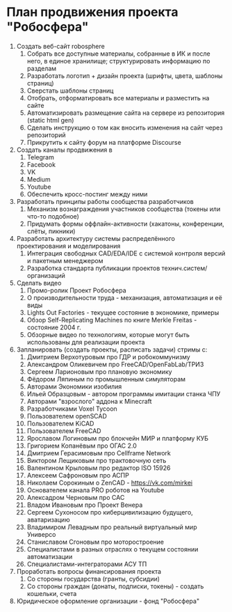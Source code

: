 # План продвижения проекта "Робосфера"

1. Создать веб-сайт robosphere
	1. Собрать все доступные материалы, собранные в ИК и после него, в единое хранилище; структурировать информацию по разделам
	2. Разработать логотип + дизайн проекта (шрифты, цвета, шаблоны страниц)
	3. Сверстать шаблоны страниц
	4. Отобрать, отформатировать все материалы и разместить на сайте
	5. Автоматизировать размещение сайта на сервере из репозитория (static html gen)
	6. Сделать инструкцию о том как вносить изменения на сайт через репозиторий
	7. Прикрутить к сайту форум на платформе Discourse
2. Создать каналы продвижения в
	1. Telegram
	2. Facebook
	3. VK
	4. Medium
	5. Youtube
	6. Обеспечить кросс-постинг между ними
3. Разработать принципы работы сообщества разработчиков
	1. Механизм вознаграждения участников сообщества (токены или что-то подобное)
	2. Придумать формы оффлайн-активности (хакатоны, конференции, слёты, пикники)
4. Разработать архитектуру системы распределённого проектирования и моделирования
	1. Интеграция свободных CAD/EDA/IDE с системой контроля версий и пакетным менеджером
	2. Разработка стандарта публикации проектов технич.систем/организаций
5. Сделать видео
	1. Промо-ролик Проект Робосфера
	2. О производительности труда - механизация, автоматизация и её виды
	3. Lights Out Factories - текущее состояние в экономике, примеры
	4. Обзор Self-Replicating Machines по книге Merkle Freitas - состояние 2004 г.
	5. Обзорные видео по технологиям, которые могут быть использованы для реализации проекта
6. Запланировать (создать проекты, расписать задачи) стримы с:
	1. Дмитрием Верхотуровым про ГДР и робокоммунизму
	2. Александром Оликевичем про FreeCAD/OpenFabLab/ТРИЗ
	3. Сергеем Ларионовым про плановую экономику
	4. Фёдором Ляпиным по промышленным симуляторам
	5. Авторами Экономики изобилия
	6. Ильей Образцовым - автором программы имитации станка ЧПУ
	7. Авторами "взрослого" аддона к Minecraft
	8. Разработчиками Voxel Tycoon
	9. Пользователем openSCAD
	10. Пользователем KiCAD
	11. Пользователем FreeCAD
	12. Ярославом Логиновым про блокчейн МИР и платформу КУБ
	13. Григорием Копанёвым про ОГАС 2.0
	14. Дмитрием Герасимовым про Cellframe Network
	15. Виктором Лещиковым про трактовочную сеть
	16. Валентином Крыловым про редактор ISO 15926
	17. Алексеем Сафроновым про АСПР
	18. Николаем Сорокиным о ZenCAD - https://vk.com/mirkei
	19. Основателем канала PRO роботов на Youtube
	20. Алексадром Черновым про САС
	21. Владом Ивановым про Проект Венера
	22. Сергеем Сухоносом про киберцивилизацию будущего, аватаризацию
	23. Владимиром Левадным про реальный виртуальный мир Универсо
	24. Станиславом Сгоновым про моторостроение
	25. Специалистами в разных отраслях о текущем состоянии автоматизации
	26. Специалистами-интеграторами АСУ ТП
7. Проработать вопросы финансирования проекта
	1. Со стороны государства (гранты, субсидии)
	2. Со стороны граждан (донаты, подписки, токены) - создать кошельки, счета
8. Юридическое оформление организации - фонд "Робосфера"
